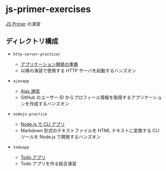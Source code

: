 # js-primer-exercises

[JS Primer](https://jsprimer.net/use-case/) の演習

## ディレクトリ構成

- `http-server-practice/`

  - [アプリケーション開発の準備](https://jsprimer.net/use-case/setup-local-env/)
  - 以降の演習で使用する HTTP サーバを起動するハンズオン

- `ajaxapp`

  - [Ajax 通信](https://jsprimer.net/use-case/ajaxapp/)
  - GitHub のユーザー ID からプロフィール情報を取得するアプリケーションを作成するハンズオン

- `nodejs-practice`

  - [Node.js で CLI アプリ](https://jsprimer.net/use-case/nodecli/)
  - Markdown 形式のテキストファイルを HTML テキストに変換する CLI ツールを Node.js で開発するハンズオン

- `todoapp`
  - [Todo アプリ](https://jsprimer.net/use-case/todoapp/)
  - Todo アプリを作る総合演習
